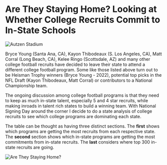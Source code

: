 Are They Staying Home? Looking at Whether College Recruits Commit to
In-State Schools
================

![Autzen
Stadium](https://images.unsplash.com/photo-1506277826-0c67dfa382c6?ixlib=rb-1.2.1&ixid=MnwxMjA3fDB8MHxwaG90by1wYWdlfHx8fGVufDB8fHx8&auto=format&fit=crop&w=2304&q=80)

Bryce Young (Santa Ana, CA), Kayon Thibodeaux (S. Los Angeles, CA), Matt
Corral (Long Beach, CA), Kelee Ringo (Scottsdale, AZ) and many other
college football recruits have decided to leave their state to attend a
different college football program. Some like those listed above turn
out to be Heisman Trophy winners (Bryce Young - 2022), potential top
picks in the NFL Draft (Kayon Thibodeaux, Matt Corral) or contributors
to a National Championship team.

The ongoing discussion among college football programs is that they need
to keep as much in-state talent, especially 5 and 4 star recruits, while
making inroads in talent rich states to build a winning team. With
National Signing Day around the corner I decide to do a state analysis
of college recruits to see which college programs are dominating each
state.

The table can be thought as having three distinct sections. The
**first** shows which programs are getting the most recruits from each
respective state. The **second** section shows which in-state programs
are getting the most commitments from in-state recruits. The **last**
considers where top 300 in-state recruits are going.

![Are They Staying Home?](Staying%20Home.png)
